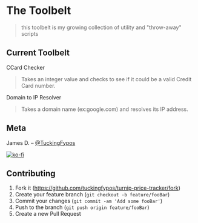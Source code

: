 # The Toolbelt
> this toolbelt is my growing collection of utility and "throw-away" scripts

## Current Toolbelt

CCard Checker

> Takes an integer value and checks to see if it could be a valid Credit Card number. 

Domain to IP Resolver

> Takes a domain name (ex:google.com) and resolves its IP address.

## Meta

James D. – [@TuckingFypos](https://twitter.com/tuckingfypos)

[![ko-fi](https://www.ko-fi.com/img/githubbutton_sm.svg)](https://ko-fi.com/Y8Y81LHJL)


## Contributing

1. Fork it (<https://github.com/tuckingfypos/turnip-price-tracker/fork>)
2. Create your feature branch (`git checkout -b feature/fooBar`)
3. Commit your changes (`git commit -am 'Add some fooBar'`)
4. Push to the branch (`git push origin feature/fooBar`)
5. Create a new Pull Request

